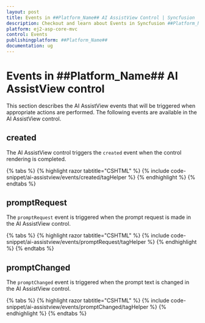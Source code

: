 ```yaml
---
layout: post
title: Events in ##Platform_Name## AI AssistView Control | Syncfusion
description: Checkout and learn about Events in Syncfusion ##Platform_Name## AI AssistView control of Syncfusion Essential JS 2 and more.
platform: ej2-asp-core-mvc
control: Events
publishingplatform: ##Platform_Name##
documentation: ug
---
```


# Events in ##Platform_Name## AI AssistView control

This section describes the AI AssistView events that will be triggered when appropriate actions are performed. The following events are available in the AI AssistView control.

## created

The AI AssistView control triggers the `created` event when the control rendering is completed.

{% tabs %}
{% highlight razor tabtitle="CSHTML" %}
{% include code-snippet/ai-assistview/events/created/tagHelper %}
{% endhighlight %}
{% endtabs %}

## promptRequest

The `promptRequest` event is triggered when the prompt request is made in the AI AssistView control.

{% tabs %}
{% highlight razor tabtitle="CSHTML" %}
{% include code-snippet/ai-assistview/events/promptRequest/tagHelper %}
{% endhighlight %}
{% endtabs %}

## promptChanged

The `promptChanged` event is triggered when the prompt text is changed in the AI AssistView control.

{% tabs %}
{% highlight razor tabtitle="CSHTML" %}
{% include code-snippet/ai-assistview/events/promptChanged/tagHelper %}
{% endhighlight %}
{% endtabs %}
